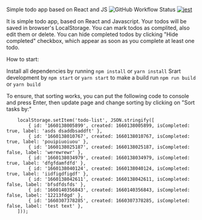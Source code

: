 Simple todo app based on React and JS
![GitHub Workflow Status](https://img.shields.io/github/workflow/status/Anton2501/todo/build)
[![jest](https://jestjs.io/img/jest-badge.svg)](https://github.com/facebook/jest)

It is simple todo app, based on React and Javascript. Your todos will be saved in browser's LocalStorage. You can mark todos as complited, also edit them or delete. You can hide completed todos by clicking "Hide completed" checkbox, which appear as soon as you complete at least one todo.

How to start:

Install all dependencies by running `npm install` or `yarn install`
Srart development by `npm start` or `yarn start`
to make a build run `npm run build` or `yarn build`


To ensure, that sorting works, you can put the following code to console and press Enter, then update page and change sorting by clicking on "Sort tasks by:"

```
    localStorage.setItem('todo-list', JSON.stringify([
        { id: '1660138005899', created: 1660138005899, isCompleted: true, label: 'asds dsaddbsaddft' },
        { id: '1660138010767', created: 1660138010767, isCompleted: true, label: 'pouipiuoiuou' },
        { id: '1660138025187', created: 1660138025187, isCompleted: false, label: 'werewrewr' },
        { id: '1660138034979', created: 1660138034979, isCompleted: true, label: 'dfgfdamfdfd' },
        { id: '1660138040124', created: 1660138040124, isCompleted: true, label: 'iidfigdfigdf' },
        { id: '1660138042611', created: 1660138042611, isCompleted: false, label: 'bfsdfdsfds' },
        { id: '1660140356843', created: 1660140356843, isCompleted: false, label: '12213fdgd' },
        { id: '1660307378285', created: 1660307378285, isCompleted: false, label: 'test text' },
    ]));
```
